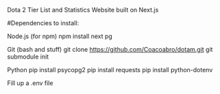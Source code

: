 Dota 2 Tier List and Statistics Website built on Next.js


#Dependencies to install:


Node.js (for npm)
npm install next pg

Git (bash and stuff)
git clone https://github.com/Coacoabro/dotam.git
git submodule init

Python
pip install psycopg2
pip install requests
pip install python-dotenv

Fill up a .env file
